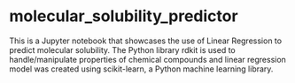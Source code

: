 # molecular_solubility_predictor
This is a Jupyter notebook that showcases the use of Linear Regression to predict molecular solubility. The Python library rdkit is used to handle/manipulate properties of chemical compounds and linear regression model was created using scikit-learn, a Python machine learning library.

